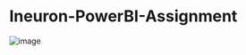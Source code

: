 # Ineuron-PowerBI-Assignment

![image](https://user-images.githubusercontent.com/102816032/198861054-79b1a0af-898c-498a-a8a4-d473f36c13de.png)
